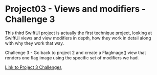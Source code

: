 # Project03 - Views and modifiers - Challenge 3

This third SwiftUI project is actually the first technique project, looking at SwiftUI views and view modifiers in depth, how they work in detail along with why they work that way.

Challenge 3 - Go back to project 2 and create a FlagImage() view that renders one flag image using the specific set of modifiers we had.

[Link to Project 3 Challenges](https://www.hackingwithswift.com/books/ios-swiftui/views-and-modifiers-wrap-up)

